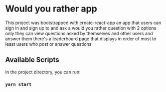 # Would you rather app

This project was bootstrapped with create-react-app
an app that users can sign in and sign up to and ask a would you rather question with 2 options only
they can view questions asked by themselves and other users and answer them
there's a leaderboard page that displays in order of most to least users who post or answer questions

## Available Scripts

In the project directory, you can run:

### `yarn start`
